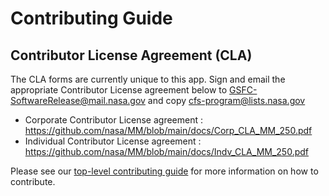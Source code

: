 # Contributing Guide

## Contributor License Agreement (CLA)
The CLA forms are currently unique to this app.
Sign and email the appropriate Contributor License agreement below to GSFC-SoftwareRelease@mail.nasa.gov and copy cfs-program@lists.nasa.gov
* Corporate Contributor License agreement : https://github.com/nasa/MM/blob/main/docs/Corp_CLA_MM_250.pdf
* Individual Contributor License agreement : https://github.com/nasa/MM/blob/main/docs/Indv_CLA_MM_250.pdf

Please see our [top-level contributing guide](https://github.com/nasa/cFS/blob/main/CONTRIBUTING.md) for more information on how to contribute. 
